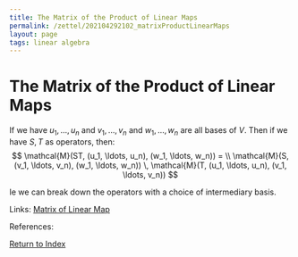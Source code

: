 ```yaml
---
title: The Matrix of the Product of Linear Maps
permalink: /zettel/202104292102_matrixProductLinearMaps
layout: page
tags: linear algebra
---
```

# The Matrix of the Product of Linear Maps

If we have $u_1, \ldots, u_n$ and $v_1, \ldots, v_n$ and $w_1, \ldots, w_n$ are all bases of $V$. Then if we have
$S, T$ as operators, then:
$$
\mathcal{M}(ST, (u_1, \ldots, u_n), (w_1, \ldots, w_n)) = \\
\mathcal{M}(S, (v_1, \ldots, v_n), (w_1, \ldots, w_n)) \, \mathcal{M}(T, (u_1, \ldots, u_n), (v_1, \ldots, v_n))
$$

Ie we can break down the operators with a choice of intermediary basis.

Links: [Matrix of Linear Map](202102072233_matrixLinearMap)

References: 

[Return to Index](index)